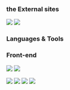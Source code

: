 <!--
**hwahyeon/hwahyeon** is a ✨ _special_ ✨ repository because its `README.md` (this file) appears on your GitHub profile.

Here are some ideas to get you started:

- 🔭 I’m currently working on ...
- 🌱 I’m currently learning ...
- 👯 I’m looking to collaborate on ...
- 🤔 I’m looking for help with ...
- 💬 Ask me about ...
- 📫 How to reach me: ...
- 😄 Pronouns: ...
- ⚡ Fun fact: ...
-->
### the External sites
<a href="https://codepen.io/hwahyeon"><img src="https://img.shields.io/badge/CodePen-000000?style=flat-square&logo=CodePen&logoColor=white"/></a> 
<a href="https://www.codewars.com/users/hwahyeon"><img src="https://img.shields.io/badge/Codewars-B1361E?style=flat-square&logo=Codewars&logoColor=white"/></a>

### Languages & Tools
### Front-end
<img src="https://img.shields.io/badge/JavaScript-F7DF1E?style=flat-square&logo=JavaScript&logoColor=white"/> <img src="https://img.shields.io/badge/React-61DAFB?style=flat-square&logo=JavaScript&logoColor=white"/>


 <img src="https://img.shields.io/badge/Python-3776AB?style=flat-square&logo=Python&logoColor=white"/> <img src="https://img.shields.io/badge/TensorFlow-FF6F00?style=flat-square&logo=TensorFlow&logoColor=white"/> <img src="https://img.shields.io/badge/R-276DC3?style=flat-square&logo=R&logoColor=white"/> <img src="https://img.shields.io/badge/LaTeX-008080?style=flat-square&logo=LaTeX&logoColor=white"/>

